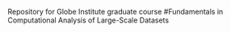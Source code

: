Repository for Globe Institute graduate course
#Fundamentals in Computational Analysis of Large-Scale Datasets

